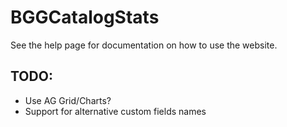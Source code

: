 # BGGCatalogStats

See the help page for documentation on how to use the website.

## TODO:
- Use AG Grid/Charts?
- Support for alternative custom fields names
